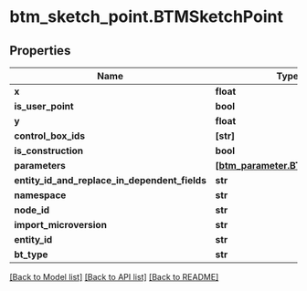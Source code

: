 # btm_sketch_point.BTMSketchPoint

## Properties
Name | Type | Description | Notes
------------ | ------------- | ------------- | -------------
**x** | **float** |  | [optional] 
**is_user_point** | **bool** |  | [optional] 
**y** | **float** |  | [optional] 
**control_box_ids** | **[str]** |  | [optional] 
**is_construction** | **bool** |  | [optional] 
**parameters** | [**[btm_parameter.BTMParameter]**](BTMParameter.md) |  | [optional] 
**entity_id_and_replace_in_dependent_fields** | **str** |  | [optional] 
**namespace** | **str** |  | [optional] 
**node_id** | **str** |  | [optional] 
**import_microversion** | **str** |  | [optional] 
**entity_id** | **str** |  | [optional] 
**bt_type** | **str** |  | [optional] 

[[Back to Model list]](../README.md#documentation-for-models) [[Back to API list]](../README.md#documentation-for-api-endpoints) [[Back to README]](../README.md)


